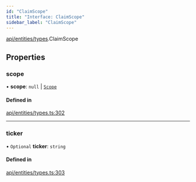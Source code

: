 ```yaml
---
id: "ClaimScope"
title: "Interface: ClaimScope"
sidebar_label: "ClaimScope"
---
```


[api/entities/types](../../../../../modules/API/Entities/Types/Types.md).ClaimScope

## Properties

### scope

• **scope**: ``null`` \| [`Scope`](../Scope/Scope.md)

#### Defined in

[api/entities/types.ts:302](https://github.com/PolymeshAssociation/polymesh-sdk/blob/c53723bab/src/api/entities/types.ts#L302)

___

### ticker

• `Optional` **ticker**: `string`

#### Defined in

[api/entities/types.ts:303](https://github.com/PolymeshAssociation/polymesh-sdk/blob/c53723bab/src/api/entities/types.ts#L303)
